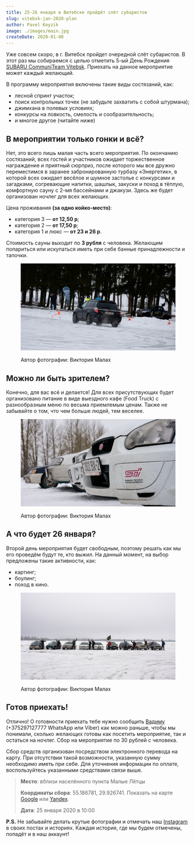 ```yaml
---
title: 25-26 января в Витебске пройдёт слёт субаристов
slug: vitebsk-jan-2020-plan
author: Pavel Keyzik
image: ./images/main.jpg
createDate: 2020-01-08
---
```


Уже совсем скоро, в г. Витебск пройдет очередной слёт субаристов. В этот раз мы собираемся с целью отметить 5-ый День Рождения <a href="https://vk.com/subaru_team_vitebsk" target="_blank">SUBARU CommuniTeam Vitebsk</a>. Приехать на данное мероприятие может каждый желающий.

В программу мероприятия включены такие виды состязаний, как:
- лесной спринт участок;
- поиск контрольных точек (не забудьте захватить с собой штурмана);
- джимхана в полевых условиях;
- конкурсы на ловкость, смелость и сообразительность;
- и многое другое (читайте ниже)

## В мероприятии только гонки и всё?

Нет, это всего лишь малая часть всего мероприятия. По окончанию состязаний, всех гостей и участников ожидает торжественное награждение и приятный сюрприз, после которого мы все дружно переместимся в заранее забронированную турбазу «Энергетик», в которой всех ожидает весёлое и шумное застолье с конкурсами и загадками, согревающие напитки, шашлык, закуски и поход в тёплую, комфортную сауну с 2-мя бассейнами и джакузи. Здесь же будет организован ночлег для всех желающих.

Цена проживания **(за одно койко-место)**:
- категория 3 — **от 12,50 р**;
- категория 2 — **от 17,50 р**;
- категория 1 и люкс — **от 23 и 26 р**.

Стоимость сауны выходит по **3 рубля** с человека. Желающим попариться или искупаться иметь при себе банные принадлежности и тапочки.

<figure>

  ![Автомобиль SUBARU Outback во время гонки](./images/race-1.jpg)

  <figcaption>Автор фотографии: Виктория Малах</figcaption>
</figure>

## Можно ли быть зрителем?

Конечно, для вас всё и делается! Для всех присутствующих будет организовано питание в виде выездного кафе (Food Truck) с разнообразным меню по весьма приемлемым ценам. Также не забывайте о том, что чем больше людей, тем веселее.

<figure>

  ![Несколько автомобилей SUBARU](./images/cars.jpg)

  <figcaption>Автор фотографии: Виктория Малах</figcaption>
</figure>

## А что будет 26 января?

Второй день мероприятия будет свободным, поэтому решать как мы его проведём будут те, кто выжил. На данный момент, на выбор предложены такие активности, как:
- картинг;
- боулинг;
- поход в кино.

<figure>

  ![Общее фото](./images/people.jpg)

  <figcaption>Автор фотографии: Виктория Малах</figcaption>
</figure>

## Готов приехать!

Отлично! О готовности приехать тебе нужно сообщить <a href="https://vk.com/id181924422" target="_blank">Вадиму</a> (+375297127777 WhatsApp или Viber) как можно раньше, чтобы мы понимали, сколько желающих готовы как посетить мероприятие, так и остаться на ночлег. Сбор на мероприятие по 30 рублей с человека.

Сбор средств организован посредством электронного перевода на карту. При отсутствии такой возможности, указанную сумму необходимо иметь при себе. Для уточнения информации по оплате, воспользуйтесь указанными средствами связи выше.

> **Место**: вблизи населённого пункта Малые Лётцы
>
> **Координаты сбора**: 55.186781, 29.926741. Показать на карте [Google](https://goo.gl/maps/5woZuXHJAcnExzHY7) или [Yandex](https://yandex.by/maps/-/CKA1R-34).
>
> **Дата**: 25 января 2020 в 10:00

**P.S.** Не забывайте делать крутые фотографии и отмечать наш [Instagram](https://www.instagram.com/subaruteambelarus.by/) в своих постах и историях. Каждая история, где мы будем отмечены, попадёт и в наш аккаунт!
